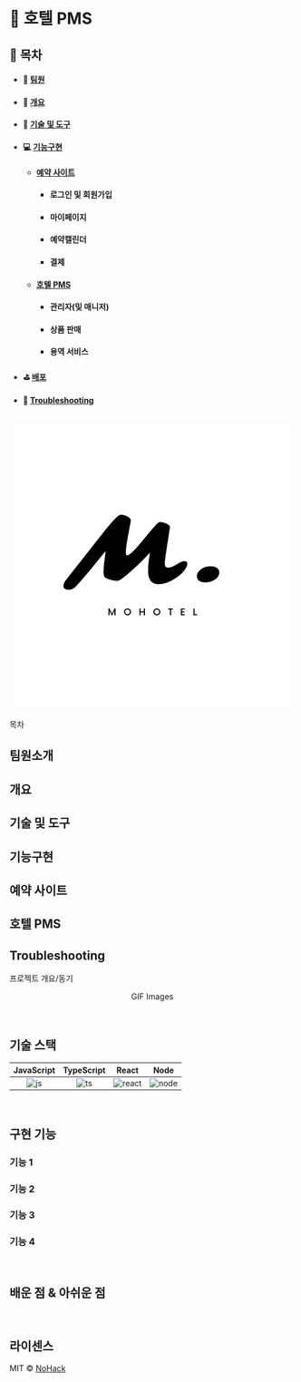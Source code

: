 # :bell: 호텔 PMS 
## :blue_book: 목차
- #### :woman: [팀원](#팀원소개)
- #### :page_facing_up: [개요](#개요)
- #### :hammer: [기술 및 도구](#기술-및-도구)
- #### :computer: [기능구현](#기능구현)
  - #### [예약 사이트](#예약-사이트)
    - #### 로그인 및 회원가입
    - #### 마이페이지
    - #### 예약캘린더
    - #### 결제 
  - #### [호텔 PMS](#호텔-PMS)
    - #### 관리자(및 매니저)
    - #### 상품 판매
    - #### 용역 서비스
- #### :golf: [배포](#배포)
- #### :rotating_light: [Troubleshooting](#troubleshooting)

<p align="center">
  <br>
  <img src="src/main/resources/static/images/login/logo.png">
  <br>
</p>

목차

## 팀원소개
## 개요
## 기술 및 도구
## 기능구현
## 예약 사이트
## 호텔 PMS
## Troubleshooting

<p align="justify">
프로젝트 개요/동기
</p>

<p align="center">
GIF Images
</p>

<br>

## 기술 스택

| JavaScript | TypeScript |  React   |  Node   |
| :--------: | :--------: | :------: | :-----: |
|   ![js]    |   ![ts]    | ![react] | ![node] |

<br>

## 구현 기능

### 기능 1

### 기능 2

### 기능 3

### 기능 4

<br>

## 배운 점 & 아쉬운 점

<p align="justify">

</p>

<br>

## 라이센스

MIT &copy; [NoHack](mailto:lbjp114@gmail.com)

<!-- Stack Icon Refernces -->

[js]: /images/stack/javascript.svg
[ts]: /images/stack/typescript.svg
[react]: /images/stack/react.svg
[node]: /images/stack/node.svg
